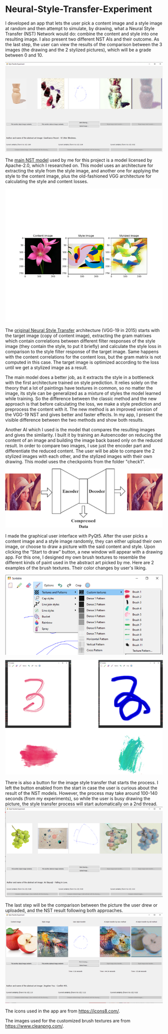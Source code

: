 # Neural-Style-Transfer-Experiment

   I developed an app that lets the user pick a content image and a style image at random and then attempt to simulate, by drawing, what a Neural Style Transfer (NST) Network would do: combine the content and style into one resulting image. I also present two different NST AIs and their outcome. As the last step, the user can view the results of the comparison between the 3 images (the drawing and the 2 stylized pictures), which will be a grade between 0 and 10.
   
   ![](pictures/image2.png)

   The [main NST model](https://colab.research.google.com/github/sayakpaul/Adventures-in-TensorFlow-Lite/blob/master/Style_Transfer_Demo_InceptionV3_Dynamic_Shape.ipynb) used by me for this project is a model licensed by Apache-2.0, which I researched on. This model uses an architecture for extracting the style from the style image, and another one for applying the style to the content image, plus the old-fashioned VGG architecture for calculating the style and content losses. 
   
   ![](pictures/image5.png)
	
   The [original Neural Style Transfer](https://github.com/AyushExel/Neural-Style-Transfer) architecture (VGG-19 in 2015) starts with the target image (copy of content image), extracting the gram matrixes which contain correlations between different filter responses of the style image (they contain the style, to put it briefly) and calculate the style loss in comparison to the style filter response of the target image. Same happens with the content correlations for the content loss, but the gram matrix is not computed in this case. The target image is optimized according to the loss until we get a stylized image as a result. 
	
  The main model does a better job, as it extracts the style in a bottleneck with the first architecture trained on style prediction. It relies solely on the theory that a lot of paintings have textures in common, so no matter the image, its style can be generalized as a mixture of styles the model learned while training. 
So the difference between the classic method and the new approach is that before calculating the loss, we make a style prediction and preprocess the content with it. The new method is an improved version of the VGG-19 NST and gives better and faster effects. In my app, I present the visible difference between the two methods and show both results.

   Another AI which I used is the model that compares the resulting images and gives the similarity. I built it by training an Autoencoder on reducing the content of an image and building the image back based only on the reduced result. In order to compare two images, I use just the encoder part and differentiate the reduced content. The user will be able to compare the 2 stylized images with each other, and the stylized images with their own drawing. This model uses the checkpoints from the folder "check1".
   
![](pictures/autoencoder.png)
	
   I made the graphical user interface with PyQt5. After the user picks a content image and a style image randomly, they can either upload their own image, or choose to draw a picture with the said content and style. Upon clicking the “Start to draw” button, a new window will appear with a drawing app. For this one, I designed my own brush textures to resemble the different kinds of paint used in the abstract art picked by me. 
   Here are 2 examples of the brush textures. Their color changes by user's liking.
   
   ![](pictures/image6.png)
   
   ![](pictures/image1.png)
	
   There is also a button for the image style transfer that starts the process. I left the button enabled from the start in case the user is curious about the result of the NST models. However, the process may take around 100-140 seconds (from my experiments), so while the user is busy drawing the picture, the style transfer process will start automatically on a 2nd thread. 
![](pictures/image3.png)

   The last step will be the comparison between the picture the user drew or uploaded, and the NST result following both approaches. 
  ![](pictures/image4.png)
  
The icons used in the app are from https://icons8.com/.

The images used for the customized brush textures are from https://www.cleanpng.com/.
